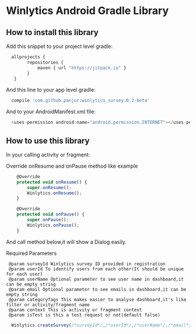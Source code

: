 # Winlytics Android Gradle Library

## How to install this library

Add this snippet to your project level gradle:

```javascript
  allprojects {
        repositories {
            maven { url "https://jitpack.io" }
        }
   }
```

And this line to your app level gradle:
```javascript
  compile 'com.github.panjur:winlytics_survey:0.2-beta'
```
And to your AndroidManifest.xml file:
```javascript
  <uses-permission android:name="android.permission.INTERNET"></uses-permission>
```

## How to use this library

In your calling activity or fragment: 

Override onResume and onPause method like example 

```javascript
    @Override
    protected void onResume() {
        super.onResume();
        Winlytics.onResume();
    }
```
```javascript
    @Override
    protected void onPause() {
        super.onPause();
        Winlytics.onPause();
    }
```

And call method below,it will show a Dialog easily.

Required Parameters

     @param surveyId Winlytics survey ID provided in registration
     @param userId To identify users from each other(It should be unique for each user)
     @param userName Optional parameter to see user name in dashboard,it can be empty string
     @param email Optional parameter to see emails in dashboard,it can be empty string
     @param categoryTags This makes easier to analyse dashboard,it's like filter or activity/fragment name
     @param context This is activity or fragment context
     @param isTest is this a test request or not(default false)

```javascript
  Winlytics.createSurvey(/*surveyId*/,/*userId*/,/*userName*/,/*email*/,/*categoryTags*/,/*context*/,/*isTest*/);
```

